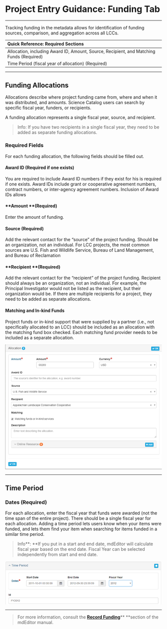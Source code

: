 # Project Entry Guidance: Funding Tab

---

Tracking funding in the metadata allows for identification of funding sources, comparison, and aggregation across all LCCs.

| **Quick Reference: Required Sections** |
| :--- |
| Allocation, including Award ID, Amount, Source, Recipient, and Matching Funds \(Required\) |
| Time Period \(fiscal year of allocation\) \(Required\) |

---

## Funding **Allocations**

Allocations describe where project funding came from, where and when it was distributed, and amounts. Science Catalog users can search by specific fiscal year, funders, or recipients.

A funding allocation represents a single fiscal year, source, and recipient.

> Info: If you have two recipients in a single fiscal year, they need to be added as separate funding allocations.

### Required Fields

For each funding allocation, the following fields should be filled out.

#### **Award ID** \(Required if one exists\)

You are required to include Award ID numbers if they exist for his is required if one exists. Award IDs include grant or cooperative agreement numbers, contract numbers, or inter-agency agreement numbers. Inclusion of Award IDs allows

#### **Amount **\(Required\)

Enter the amount of funding.

#### **Source \(Required\)**

Add the relevant contact for the “source” of the project funding. Should be an organization, not an individual. For LCC projects, the most common sources are U.S. Fish and Wildlife Service, Bureau of Land Management, and Bureau of Reclamation

#### **Recipient **\(Required\)

Add the relevant contact for the “recipient” of the project funding. Recipient should always be an organization, not an individual. For example, the Principal Investigator would not be listed as the recipient, but their organization would be. If there are multiple recipients for a project, they need to be added as separate allocations.

#### **Matching and In-kind Funds**

Project funds or in-kind support that were supplied by a partner \(i.e., not specifically allocated to an LCC\) should be included as an allocation with the matching fund box checked. Each matching fund provider needs to be included as a separate allocation.

![](/assets/Allocationg_Screenshot.png)

---

## Time Period

### Dates \(Required\)

For each allocation, enter the fiscal year that funds were awarded \(not the time span of the entire project\). There should be a single fiscal year for each allocation. Adding a time period lets users know when your items were funded, and lets them find your item when searching for items funded in a similar time period.

> Info**: **If you put in a start and end date, mdEditor will calculate fiscal year based on the end date. Fiscal Year can be selected independently from start and end date.

![](/assets/Time_Period.png)

---

> For more information, consult the [**Record Funding**](https://adiwg.gitbooks.io/mdeditor/content/record/edit/record-funding.html)** **section of the mdEditor manual.



